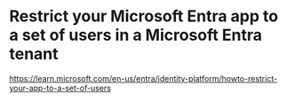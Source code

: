 # Restrict your Microsoft Entra app to a set of users in a Microsoft Entra tenant

https://learn.microsoft.com/en-us/entra/identity-platform/howto-restrict-your-app-to-a-set-of-users
